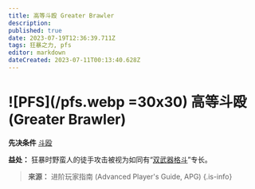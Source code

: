 ```yaml
---
title: 高等斗殴 Greater Brawler
description: 
published: true
date: 2023-07-19T12:36:39.711Z
tags: 狂暴之力, pfs
editor: markdown
dateCreated: 2023-07-11T00:13:40.628Z
---
```


# ![PFS](/pfs.webp =30x30) 高等斗殴 (Greater Brawler)

**先决条件** [斗殴](/狂暴之力/斗殴)

**益处：** 狂暴时野蛮人的徒手攻击被视为如同有“[双武器格斗](/专长/双武器格斗)”专长。

> **来源：** 进阶玩家指南 (Advanced Player's Guide, APG)
{.is-info}
